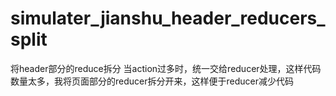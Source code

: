 # simulater_jianshu_header_reducers_split
将header部分的reduce拆分
当action过多时，统一交给reducer处理，这样代码数量太多，我将页面部分的reducer拆分开来，这样便于reducer减少代码
